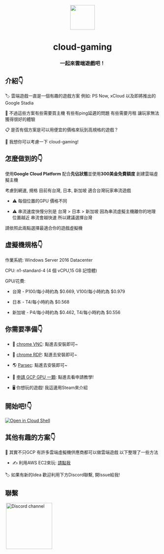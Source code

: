 <div align="center">
    <img src="https://i.imgur.com/hPEhsbM.png" width="80px">
    <h1 align="center">
      cloud-gaming
    </h1>
    <h3 align="center">
      一起來雲端遊戲吧！
    </h3>
</div>

## 介紹👇
🏷 雲端遊戲一直是一個有趣的遊戲方案 例如: PS Now, xCloud 以及即將推出的Google Stadia

🌉 不過這些方案有些需要買主機 有些有ping延遲的問題 有些需要月租 讓玩家無法獲得很好的體驗

📋 是否有個方案是可以用便宜的價格來玩到高規格的遊戲？

📝 我想你可以考慮一下 cloud-gaming!

## 怎麼做到的👇

使用**Google Cloud Platform** 配合**先佔狀態**並使用**300美金免費額度** 創建雲端虛擬主機

考慮到網速, 規格 目前有台灣, 日本, 新加坡 適合台灣玩家串流遊戲

* ⚠️ 每個位置的GPU 價格不同

* ⚠️ 串流速度快慢分別是 台灣 > 日本 > 新加坡 因為串流虛擬主機離你的地理位置越近 串流會越快速 所以建議選擇台灣

請依照此兩點選擇最適合你的遊戲虛擬機

## 虛擬機規格👇

作業系統: Windows Server 2016 Datacenter

CPU: n1-standard-4 (4 個 vCPU,15 GB 記憶體)

GPU/花費:

* 台灣 - P100/每小時約為 $0.669, V100/每小時約為 $0.979

* 日本 - T4/每小時約為 $0.568

* 新加坡 - P4/每小時約為 $0.462, T4/每小時約為 $0.556

## 你需要準備👇

* 📝 [chrome VNC](https://chrome.google.com/webstore/detail/vnc%C2%AE-viewer-for-google-ch/iabmpiboiopbgfabjmgeedhcmjenhbla): 點進去安裝即可~

* 💬 [chrome RDP](https://chrome.google.com/webstore/detail/chrome-rdp-for-google-clo/mpbbnannobiobpnfblimoapbephgifkm): 點進去安裝即可~

* 🌎 [Parsec](https://parsecgaming.com/downloads): 點進去安裝即可~

* 🌁 [申請 GCP GPU 一顆](https://github.com/superj80820/cloud-gaming/blob/master/tutorial/applyGPU.md): 點進去看申請教學!

* 🖥 你想玩的遊戲! 我這邊用Steam來介紹

## 開始吧!👇

[![Open in Cloud Shell](https://i.imgur.com/xz43E92.png)](https://console.cloud.google.com/cloudshell/editor?cloudshell_git_repo=https%3A%2F%2Fgithub.com%2Fsuperj80820%2Fcloud-gaming.git&cloudshell_tutorial=tutorial/createInstance.md)

## 其他有趣的方案👇

🌱 其實不只GCP 有許多雲端虛擬機供應商都可以做雲端遊戲 以下整理了一些方法

* ✍️ 利用AWS EC2來玩: [請點我](https://github.com/superj80820/cloud-gaming/blob/master/tutorial/ec2Set.md)

🏷️ 如果有新的Idea 歡迎利用下方Discord聯繫, 開Issue給我!

## 聯繫
<a href="https://discord.gg/dCGHvc4">
  <img hspace="3" alt="Discord channel" src="https://camo.githubusercontent.com/e4a739df27356a78e9cae2e2dda642d118567e7c/68747470733a2f2f737465616d63646e2d612e616b616d616968642e6e65742f737465616d636f6d6d756e6974792f7075626c69632f696d616765732f636c616e732f32373039303534312f386464356339303766326130656563623733646336613437373666633961323538373865626364642e706e67" width=150px/>
</a>